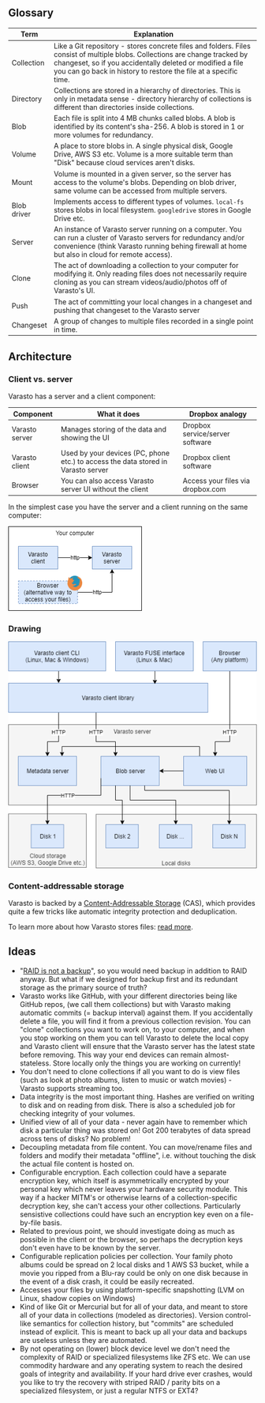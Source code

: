 Glossary
--------

| Term | Explanation |
|------|-------------|
| Collection | Like a Git repository - stores concrete files and folders. Files consist of multiple blobs. Collections are change tracked by changeset, so if you accidentally deleted or modified a file you can go back in history to restore the file at a specific time. |
| Directory | Collections are stored in a hierarchy of directories. This is only in metadata sense - directory hierarchy of collections is different than directories inside collections. |
| Blob | Each file is split into 4 MB chunks called blobs. A blob is identified by its content's sha-256. A blob is stored in 1 or more volumes for redundancy. |
| Volume | A place to store blobs in. A single physical disk, Google Drive, AWS S3 etc. Volume is a more suitable term than "Disk" because cloud services aren't disks. |
| Mount | Volume is mounted in a given server, so the server has access to the volume's blobs. Depending on blob driver, same volume can be accessed from multiple servers. |
| Blob driver | Implements access to different types of volumes. `local-fs` stores blobs in local filesystem. `googledrive` stores in Google Drive etc. |
| Server | An instance of Varasto server running on a computer. You can run a cluster of Varasto servers for redundancy and/or convenience (think Varasto running behing firewall at home but also in cloud for remote access). |
| Clone | The act of downloading a collection to your computer for modifying it. Only reading files does not necessarily require cloning as you can stream videos/audio/photos off of Varasto's UI. |
| Push | The act of committing your local changes in a changeset and pushing that changeset to the Varasto server |
| Changeset | A group of changes to multiple files recorded in a single point in time. |


Architecture
------------

### Client vs. server

Varasto has a server and a client component:

| Component      | What it does                                              | Dropbox analogy |
|----------------|-----------------------------------------------------------|-------------------------|
| Varasto server | Manages storing of the data and showing the UI            | Dropbox service/server software |
| Varasto client | Used by your devices (PC, phone etc.) to access the data stored in Varasto server | Dropbox client software |
| Browser        | You can also access Varasto server UI without the client  | Access your files via dropbox.com |

In the simplest case you have the server and a client running on the same computer:

![Client and server running on one computer](one-computer-client-and-server.png)


### Drawing

![](architecture.png)

### Content-addressable storage

Varasto is backed by a
[Content-Addressable Storage](https://en.wikipedia.org/wiki/Content-addressable_storage)
(CAS), which provides quite a few tricks like automatic integrity protection and deduplication.

To learn more about how Varasto stores files:
[read more](../storage/local-fs/index.md#more-details-for-nerds).


Ideas
-----

- "[RAID is not a backup](https://serverfault.com/questions/2888/why-is-raid-not-a-backup)",
  so you would need backup in addition to RAID anyway. But what if we designed for backup
  first and its redundant storage as the primary source of truth?
- Varasto works like GitHub, with your different directories being like GitHub repos,
  (we call them collections) but with Varasto making automatic commits (= backup interval)
  against them. If you accidentally delete a file, you will find it from a previous
  collection revision. You can "clone" collections you want to work on, to your computer,
  and when you stop working on them you can tell Varasto to delete the local copy and
  Varasto client will ensure that the Varasto server has the latest state before removing.
  This way your end devices can remain almost-stateless. Store locally only the things you
  are working on currently!
- You don't need to clone collections if all you want to do is view files (such as look at
  photo albums, listen to music or watch movies) - Varasto supports streaming too.
- Data integrity is the most important thing. Hashes are verified on writing to disk and on
  reading from disk. There is also a scheduled job for checking integrity of your volumes.
- Unified view of all of your data - never again have to remember which disk a particular
  thing was stored on! Got 200 terabytes of data spread across tens of disks? No problem!
- Decoupling metadata from file content. You can move/rename files and folders and modify
  their metadata "offline", i.e. without touching the disk the actual file content is hosted on.
- Configurable encryption. Each collection could have a separate encryption key, which itself
  is asymmetrically encrypted by your personal key which never leaves your hardware security
  module. This way if a hacker MITM's or otherwise learns of a collection-specific
  decryption key, she can't access your other collections. Particularly sensistive collections
  could have such an encryption key even on a file-by-file basis.
- Related to previous point, we should investigate doing as much as possible in the client
  or the browser, so perhaps the decryption keys don't even have to be known by the server.
- Configurable replication policies per collection. Your family photo albums could be
  spread on 2 local disks and 1 AWS S3 bucket, while a movie you ripped from a Blu-ray could
  be only on one disk because in the event of a disk crash, it could be easily recreated.
- Accesses your files by using platform-specific snapshotting
  (LVM on Linux, shadow copies on Windows)
- Kind of like Git or Mercurial but for all of your data, and meant to store all of your
  data in collections (modeled as directories). Version control-like semantics for
  collection history, but "commits" are scheduled instead of explicit. This is meant to
  back up all your data and backups are useless unless they are automated.
- By not operating on (lower) block device level we don't need the complexity of RAID or
  specialized filesystems like ZFS etc. We can use commodity hardware and any operating
  system to reach the desired goals of integrity and availability. If your hard drive ever
  crashes, would you like to try the recovery with striped RAID / parity bits on a
  specialized filesystem, or just a regular NTFS or EXT4?

